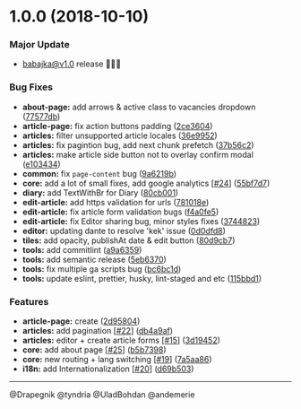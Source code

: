 # 1.0.0 (2018-10-10)

### Major Update
- babajka@v1.0 release 🎉🎉🎉

### Bug Fixes

* **about-page:** add arrows & active class to vacancies dropdown ([77577db](https://github.com/babajka/babajka-frontend/commit/77577db))
* **article-page:** fix action buttons padding ([2ce3604](https://github.com/babajka/babajka-frontend/commit/2ce3604))
* **articles:** filter unsupported article locales ([36e9952](https://github.com/babajka/babajka-frontend/commit/36e9952))
* **articles:** fix pagintion bug, add next chunk prefetch ([37b56c2](https://github.com/babajka/babajka-frontend/commit/37b56c2))
* **articles:** make article side button not to overlay confirm modal ([e103434](https://github.com/babajka/babajka-frontend/commit/e103434))
* **common:** fix `page-content` bug ([9a6219b](https://github.com/babajka/babajka-frontend/commit/9a6219b))
* **core:** add a lot of small fixes, add google analytics [[#24](https://github.com/babajka/babajka-frontend/issues/24)] ([55bf7d7](https://github.com/babajka/babajka-frontend/commit/55bf7d7))
* **diary:** add TextWithBr for Diary ([80cb001](https://github.com/babajka/babajka-frontend/commit/80cb001))
* **edit-article:** add https validation for urls ([781018e](https://github.com/babajka/babajka-frontend/commit/781018e))
* **edit-article:** fix article form validation bugs ([f4a0fe5](https://github.com/babajka/babajka-frontend/commit/f4a0fe5))
* **edit-article:** fix Editor sharing bug, minor styles fixes ([3744823](https://github.com/babajka/babajka-frontend/commit/3744823))
* **editor:** updating dante to resolve 'kek' issue ([0d0dfd8](https://github.com/babajka/babajka-frontend/commit/0d0dfd8))
* **tiles:** add opacity, publishAt date & edit button ([80d9cb7](https://github.com/babajka/babajka-frontend/commit/80d9cb7))
* **tools:** add commitlint ([a9a6359](https://github.com/babajka/babajka-frontend/commit/a9a6359))
* **tools:** add semantic release ([5eb6370](https://github.com/babajka/babajka-frontend/commit/5eb6370))
* **tools:** fix multiple ga scripts bug ([bc6bc1d](https://github.com/babajka/babajka-frontend/commit/bc6bc1d))
* **tools:** update eslint, prettier, husky, lint-staged and etc ([115bbd1](https://github.com/babajka/babajka-frontend/commit/115bbd1))


### Features

* **article-page:** create ([2d95804](https://github.com/babajka/babajka-frontend/commit/2d95804))
* **articles:** add pagination [[#22](https://github.com/babajka/babajka-frontend/issues/22)] ([db4a9af](https://github.com/babajka/babajka-frontend/commit/db4a9af))
* **articles:** editor + create article forms [[#15](https://github.com/babajka/babajka-frontend/issues/15)] ([3d19452](https://github.com/babajka/babajka-frontend/commit/3d19452))
* **core:** add about page [[#25](https://github.com/babajka/babajka-frontend/issues/25)] ([b5b7398](https://github.com/babajka/babajka-frontend/commit/b5b7398))
* **core:** new routing + lang switching [[#19](https://github.com/babajka/babajka-frontend/issues/19)] ([7a5aa86](https://github.com/babajka/babajka-frontend/commit/7a5aa86))
* **i18n:** add Internationalization [[#20](https://github.com/babajka/babajka-frontend/issues/20)] ([d69b503](https://github.com/babajka/babajka-frontend/commit/d69b503))

----

@Drapegnik @tyndria @UladBohdan @andemerie 
